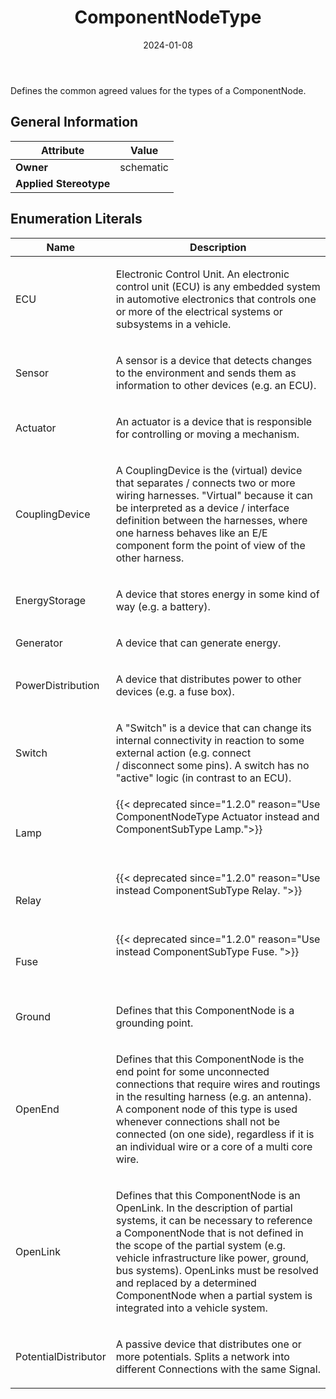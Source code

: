 ﻿---
title: ComponentNodeType
toc: false
type: specs
date: "2024-01-08"
draft: false
specification: VEC
version: 2.1.0
documentType: "Recommendation"
elementType: Class
classes:
  - ComponentNodeType
menu_name: vec-2.1.0
---
<p> Defines the common agreed values for the types of a ComponentNode.      </p>

## General Information

| Attribute               | Value |
|-------------------------|-------|
| **Owner**               | schematic |
| **Applied Stereotype**  |   |

## Enumeration Literals
| Name          | **Description** |
|---------------|-----------------|
| ECU | <p> Electronic Control Unit. An electronic control unit (ECU) is any embedded system in automotive electronics that controls one or more of the electrical systems or subsystems in a vehicle.      </p> |
| Sensor | <p> A sensor is a device that detects changes to the environment and sends them as information to other devices (e.g. an ECU).      </p> |
| Actuator | <p> An actuator is a device that is responsible for controlling or moving a mechanism.      </p> |
| CouplingDevice | <p> A CouplingDevice is the (virtual) device that separates / connects two or more wiring harnesses. &quot;Virtual&quot; because it can be interpreted as a device / interface definition between the harnesses, where one harness behaves like an E/E component form the point of view of the other harness.      </p> |
| EnergyStorage | <p> A device that stores energy in some kind of way (e.g. a battery).      </p> |
| Generator | <p> A device that can generate energy.      </p> |
| PowerDistribution | <p> A device that distributes power to other devices (e.g. a fuse box).      </p> |
| Switch | <p> A &quot;Switch&quot; is a device that can change its internal connectivity in reaction to some external action (e.g. connect /&#160;disconnect&#160;some pins). A switch has no &quot;active&quot; logic (in contrast to an ECU).      </p> |
| Lamp | {{< deprecated since="1.2.0" reason="Use ComponentNodeType Actuator instead and ComponentSubType Lamp.">}}<p> &#160;      </p> |
| Relay | {{< deprecated since="1.2.0" reason="Use instead ComponentSubType Relay. ">}}<p> &#160;      </p> |
| Fuse | {{< deprecated since="1.2.0" reason="Use instead ComponentSubType Fuse. ">}}<p> &#160;      </p> |
| Ground | <p> Defines that this ComponentNode is a grounding point.      </p> |
| OpenEnd | <p> Defines that this ComponentNode is the end point for some unconnected connections that require wires and routings in the resulting harness (e.g. an antenna). A component node of this type is used whenever connections shall not be connected (on one side), regardless if it is an individual wire or a core of a multi core wire.      </p> |
| OpenLink | <p> Defines that this ComponentNode is an OpenLink. In the description of partial systems, it can be necessary to reference a ComponentNode that is not defined in the scope of the partial system (e.g. vehicle infrastructure like power, ground, bus systems). OpenLinks must be resolved and replaced by a determined ComponentNode when a partial system is integrated into a vehicle system.      </p> |
| PotentialDistributor | <p> A passive device that distributes one or more potentials. Splits a network into different Connections with the same Signal.      </p> |

